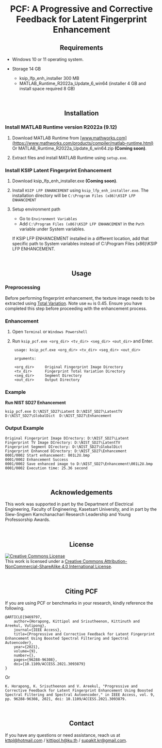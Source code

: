 # <div align="center"> PCF: A Progressive and Corrective Feedback for Latent Fingerprint Enhancement </div>


## <div align="center">Requirements</div>
 
- Windows 10 or 11 operating system.

- Storage 14 GB 
    
    - ksip_lfp_enh_installer 300 MB
    - MATLAB_Runtime_R2022a_Update_6_win64 (installer 4 GB and install space required 8 GB)


<br/>

## <div align="center">Installation</div>

### Install MATLAB Runtime version R2022a (9.12)

1. Download MATLAB Runtime from [www.mathworks.com](https://www.mathworks.com/products/compiler/matlab-runtime.html) Or MATLAB_Runtime_R2022a_Update_6_win64.zip <b>(Coming soon)</b>.

2. Extract files and install MATLAB Runtime using `setup.exe`.

### Install KSIP Latent Fingerprint Enhancement

1. Download ksip_lfp_enh_installer.exe <b>(Coming soon)</b>.

2. Install `KSIP LFP ENHANCEMENT` using `ksip_lfp_enh_installer.exe`. The installation directory will be `C:\Program Files (x86)\KSIP LFP ENHANCEMENT`

3. Setup environment path 
	- Go to `Environment Variables`
	- Add `C:\Program Files (x86)\KSIP LFP ENHANCEMENT` in the `Path` variable under System variables. 

    If KSIP LFP ENHANCEMENT installed in a different location, add that specific path to System variables instead of C:\Program Files (x86)\KSIP LFP ENHANCEMENT.


<br/>

## <div align="center">Usage</div>

### Preprocessing

Before performing fingerprint enhancement, the texture image needs to be extracted using [Total Variation](https://www.mathworks.com/matlabcentral/fileexchange/43600-deconvtv-fast-algorithm-for-total-variation-deconvolution). Note use `mu` is 0.45. Ensure you have completed this step before proceeding with the enhancement process.


### Enhancement

1. Open `Terminal` or `Windows Powershell`

2. Run `ksip_pcf.exe <org_dir> <tv_dir> <seg_dir> <out_dir>` and Enter. 

        usage: ksip_pcf.exe <org_dir> <tv_dir> <seg_dir> <out_dir>

        arguments:
        
        <org_dir>     Original Fingerprint Image Directory
        <tv_dir>      Fingerprint Total Variation Directory
        <seg_dir>     Segment Directory
        <out_dir>     Output Directory
	
### Example

<b> Run NIST SD27 Enhancement </b>

    ksip_pcf.exe D:\NIST_SD27\Latent D:\NIST_SD27\LatentTV D:\NIST_SD27\GlobalDict  D:\NIST_SD27\Enhancement

### Output Example

    Original Fingerprint Image DIrectory: D:\NIST_SD27\Latent
    Fingerprint TV Image DIrectory: D:\NIST_SD27\LatentTV
    Fingerprint Segment DIrectory: D:\NIST_SD27\GlobalDict
    Fingerprint Enhanced DIrectory: D:\NIST_SD27\Enhancement
    0001/0002 Start enhancement: 001L2U.bmp
    0001/0002 Enhancement Success
    0001/0002 Save enhanced image to D:\NIST_SD27\Enhancement\001L2U.bmp
    0001/0002 Execution time: 25.36 second

<br/>

## <div align="center"> Acknowledgements </div>

This work was supported in part by the Department of Electrical Engineering, Faculty of Engineering, Kasetsart University, and in part by the Siew-Sngiem Karnchanachari Research Leadership and Young Professorship Awards.

<br/>


## <div align="center">License</div>

<a rel="license" href="http://creativecommons.org/licenses/by-nc-sa/4.0/"><img alt="Creative Commons License" style="border-width:0" src="https://i.creativecommons.org/l/by-nc-sa/4.0/88x31.png" /></a><br />This work is licensed under a <a rel="license" href="http://creativecommons.org/licenses/by-nc-sa/4.0/">Creative Commons Attribution-NonCommercial-ShareAlike 4.0 International License</a>.

<br/>


## <div align="center">Citing PCF</div>

If you are using PCF or benchmarks in your research, kindly reference the following.


    @ARTICLE{9469797,
        author={Horapong, Kittipol and Srisutheenon, Kittinuth and Areekul, Vutipong},
        journal={IEEE Access}, 
        title={Progressive and Corrective Feedback for Latent Fingerprint Enhancement Using Boosted Spectral Filtering and Spectral Autoencoder}, 
        year={2021},
        volume={9},
        number={},
        pages={96288-96308},
        doi={10.1109/ACCESS.2021.3093879}
    }

Or

    K. Horapong, K. Srisutheenon and V. Areekul, "Progressive and Corrective Feedback for Latent Fingerprint Enhancement Using Boosted Spectral Filtering and Spectral Autoencoder," in IEEE Access, vol. 9, pp. 96288-96308, 2021, doi: 10.1109/ACCESS.2021.3093879.


<br/>

## <div align="center">Contact</div>

If you have any questions or need assistance, reach us at kttpl@hotmail.com / kittipol.h@ku.th / supakit.kr@gmail.com.
